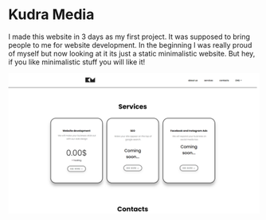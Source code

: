 # Kudra Media
I made this website in 3 days as my first project. It was supposed to bring people to me for website development.
In the beginning I was really proud of myself but now looking at it its just a static minimalistic website. 
But hey, if you like minimalistic stuff you will like it!

<div display="flex">
<img width="700px" src="https://github.com/Luka-Kudra/KudraMedia/blob/main/design/Contacts%20page.png?raw=true" >
</div>
